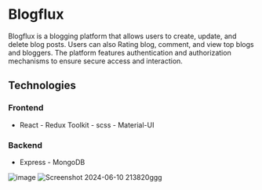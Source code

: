 # Blogflux
Blogflux is a blogging platform that allows users to create, update, and delete blog posts. Users can also Rating blog, comment, and view top blogs and bloggers. The platform features authentication and authorization mechanisms to ensure secure access and interaction.

## Technologies
### Frontend
- React - Redux Toolkit - scss - Material-UI
### Backend
- Express - MongoDB

![image](https://github.com/Tariq-Monowar/fullstack-Blog-web-BlogFlux/assets/101199109/ca7cd50f-2792-4ec5-94d5-13f514bdcc99)
![Screenshot 2024-06-10 213820ggg](https://github.com/Tariq-Monowar/fullstack-Blog-web-BlogFlux/assets/101199109/baf4df4f-a881-4cd9-9d57-962ed688f658)
